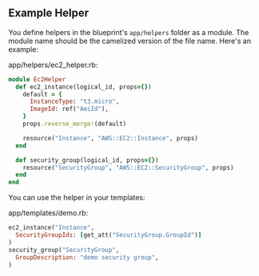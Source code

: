 ## Example Helper

You define helpers in the blueprint's `app/helpers` folder as a module.  The module name should be the camelized version of the file name. Here's an example:

app/helpers/ec2_helper.rb:

```ruby
module Ec2Helper
  def ec2_instance(logical_id, props={})
    default = {
      InstanceType: "t3.micro",
      ImageId: ref("AmiId"),
    }
    props.reverse_merge!(default)

    resource("Instance", "AWS::EC2::Instance", props)
  end

  def security_group(logical_id, props={})
    resource("SecurityGroup", "AWS::EC2::SecurityGroup", props)
  end
end
```

You can use the helper in your templates:

app/templates/demo.rb:

```ruby
ec2_instance("Instance",
  SecurityGroupIds: [get_att("SecurityGroup.GroupId")]
)
security_group("SecurityGroup",
  GroupDescription: "demo security group",
)
```

